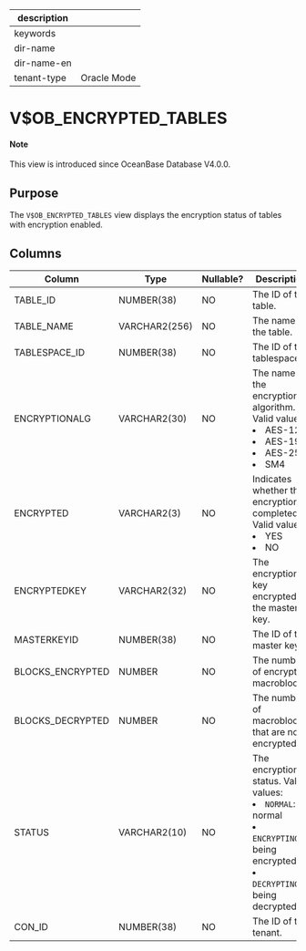 |description||
|---|---|
|keywords||
|dir-name||
|dir-name-en||
|tenant-type|Oracle Mode|

# V$OB_ENCRYPTED_TABLES

<main id="notice" type='explain'>
  <h4>Note</h4>
  <p>This view is introduced since OceanBase Database V4.0.0. </p>
</main>

## Purpose

The `V$OB_ENCRYPTED_TABLES` view displays the encryption status of tables with encryption enabled.

## Columns

| **Column** | **Type** | **Nullable?** | **Description** |
|------------------|---------------|------------|------------------------------------------------------------------------------------|
| TABLE_ID | NUMBER(38) | NO | The ID of the table. |
| TABLE_NAME | VARCHAR2(256) | NO | The name of the table. |
| TABLESPACE_ID | NUMBER(38) | NO | The ID of the tablespace. |
| ENCRYPTIONALG | VARCHAR2(30) | NO | The name of the encryption algorithm. Valid values: <li> AES-128   <li> AES-192   <li> AES-256   <li> SM4 |
| ENCRYPTED | VARCHAR2(3) | NO | Indicates whether the encryption is completed. Valid values: <li> YES   <li> NO |
| ENCRYPTEDKEY | VARCHAR2(32) | NO | The encryption key encrypted by the master key. |
| MASTERKEYID | NUMBER(38) | NO | The ID of the master key. |
| BLOCKS_ENCRYPTED | NUMBER | NO | The number of encrypted macroblocks. |
| BLOCKS_DECRYPTED | NUMBER | NO | The number of macroblocks that are not encrypted. |
| STATUS | VARCHAR2(10) | NO | The encryption status. Valid values: <li> `NORMAL`: normal   <li> `ENCRYPTING`: being encrypted   <li> `DECRYPTING`: being decrypted |
| CON_ID | NUMBER(38) | NO | The ID of the tenant. |
